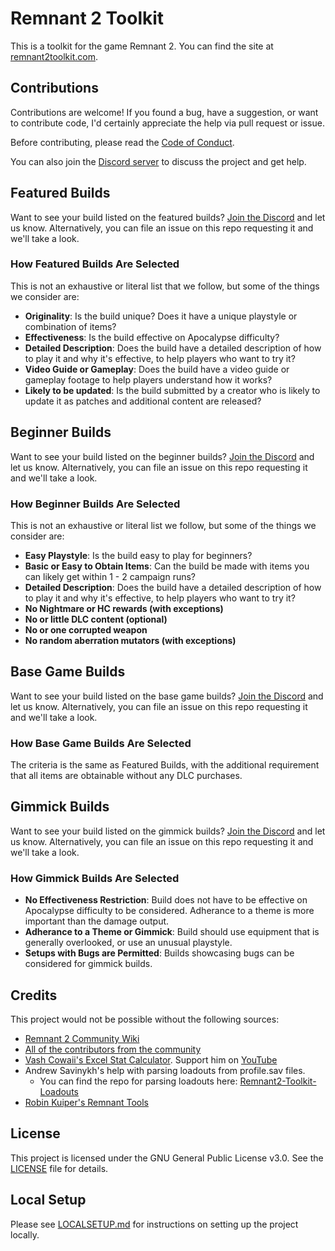 # Remnant 2 Toolkit

This is a toolkit for the game Remnant 2. You can find the site at [remnant2toolkit.com](https://remnant2toolkit.com).

## Contributions

Contributions are welcome! If you found a bug, have a suggestion, or want to contribute code, I'd certainly appreciate the help via pull request or issue.

Before contributing, please read the [Code of Conduct](CODE_OF_CONDUCT.md).

You can also join the [Discord server](https://discord.gg/kgVaU3zAQ7) to discuss the project and get help.

## Featured Builds

Want to see your build listed on the featured builds? [Join the Discord](https://discord.gg/kgVaU3zAQ7) and let us know. Alternatively, you can file an issue on this repo requesting it and we'll take a look.

### How Featured Builds Are Selected

This is not an exhaustive or literal list that we follow, but some of the things we consider are:

- **Originality**: Is the build unique? Does it have a unique playstyle or combination of items?
- **Effectiveness**: Is the build effective on Apocalypse difficulty?
- **Detailed Description**: Does the build have a detailed description of how to play it and why it's effective, to help players who want to try it?
- **Video Guide or Gameplay**: Does the build have a video guide or gameplay footage to help players understand how it works?
- **Likely to be updated**: Is the build submitted by a creator who is likely to update it as patches and additional content are released?

## Beginner Builds

Want to see your build listed on the beginner builds? [Join the Discord](https://discord.gg/kgVaU3zAQ7) and let us know. Alternatively, you can file an issue on this repo requesting it and we'll take a look.

### How Beginner Builds Are Selected

This is not an exhaustive or literal list we follow, but some of the things we consider are:

- **Easy Playstyle**: Is the build easy to play for beginners?
- **Basic or Easy to Obtain Items**: Can the build be made with items you can likely get within 1 - 2 campaign runs?
- **Detailed Description**: Does the build have a detailed description of how to play it and why it's effective, to help players who want to try it?
- **No Nightmare or HC rewards (with exceptions)**
- **No or little DLC content (optional)**
- **No or one corrupted weapon**
- **No random aberration mutators (with exceptions)**

## Base Game Builds

Want to see your build listed on the base game builds? [Join the Discord](https://discord.gg/kgVaU3zAQ7) and let us know. Alternatively, you can file an issue on this repo requesting it and we'll take a look.

### How Base Game Builds Are Selected

The criteria is the same as Featured Builds, with the additional requirement that all items are obtainable without any DLC purchases.

## Gimmick Builds

Want to see your build listed on the gimmick builds? [Join the Discord](https://discord.gg/kgVaU3zAQ7) and let us know. Alternatively, you can file an issue on this repo requesting it and we'll take a look.

### How Gimmick Builds Are Selected

- **No Effectiveness Restriction**: Build does not have to be effective on Apocalypse difficulty to be considered. Adherance to a theme is more important than the damage output.
- **Adherance to a Theme or Gimmick**: Build should use equipment that is generally overlooked, or use an unusual playstyle.
- **Setups with Bugs are Permitted**: Builds showcasing bugs can be considered for gimmick builds.

## Credits

This project would not be possible without the following sources:

- [Remnant 2 Community Wiki](https://remnant.wiki)
- [All of the contributors from the community](CONTRIBUTORS.md)
- [Vash Cowaii's Excel Stat Calculator](https://docs.google.com/spreadsheets/d/1I7vkh50KWJZSxNy4FqxvniFWBstJQEMtpwtxQ3ByoPw/edit?pli=1). Support him on [YouTube](https://www.youtube.com/@VashCowaii)
- Andrew Savinykh's help with parsing loadouts from profile.sav files.
  - You can find the repo for parsing loadouts here: [Remnant2-Toolkit-Loadouts](https://github.com/joshpayette/remnant2-toolkit-loadouts/tree/main)
- [Robin Kuiper's Remnant Tools](https://remnant.rkuiper.nl/)

## License

This project is licensed under the GNU General Public License v3.0. See the [LICENSE](LICENSE.md) file for details.

## Local Setup

Please see [LOCALSETUP.md](LOCALSETUP.md) for instructions on setting up the project locally.

